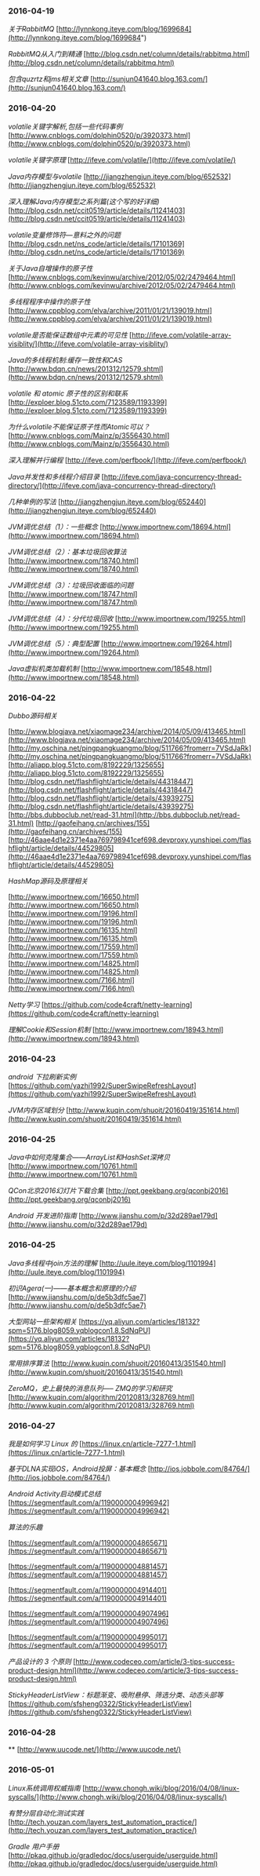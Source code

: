 ### 2016-04-19
*关于RabbitMQ*
 [http://lynnkong.iteye.com/blog/1699684](http://lynnkong.iteye.com/blog/1699684")

*RabbitMQ从入门到精通* 
[http://blog.csdn.net/column/details/rabbitmq.html](http://blog.csdn.net/column/details/rabbitmq.html)

*包含quzrtz和jms相关文章*	 [http://sunjun041640.blog.163.com/](http://sunjun041640.blog.163.com/)

### 2016-04-20
*volatile关键字解析,包括一些代码事例* 	[http://www.cnblogs.com/dolphin0520/p/3920373.html](http://www.cnblogs.com/dolphin0520/p/3920373.html)

*volatile关键字原理*	[http://ifeve.com/volatile/](http://ifeve.com/volatile/)

*Java内存模型与volatile* [http://jiangzhengjun.iteye.com/blog/652532](http://jiangzhengjun.iteye.com/blog/652532)

*深入理解Java内存模型之系列篇(这个写的好详细)* [http://blog.csdn.net/ccit0519/article/details/11241403](http://blog.csdn.net/ccit0519/article/details/11241403)

*volatile变量修饰符—意料之外的问题* [http://blog.csdn.net/ns_code/article/details/17101369](http://blog.csdn.net/ns_code/article/details/17101369)

*关于Java自增操作的原子性*  [http://www.cnblogs.com/kevinwu/archive/2012/05/02/2479464.html](http://www.cnblogs.com/kevinwu/archive/2012/05/02/2479464.html)

*多线程程序中操作的原子性*  [http://www.cppblog.com/elva/archive/2011/01/21/139019.html](http://www.cppblog.com/elva/archive/2011/01/21/139019.html)

*volatile是否能保证数组中元素的可见性* [http://ifeve.com/volatile-array-visiblity/](http://ifeve.com/volatile-array-visiblity/)

*Java的多线程机制:缓存一致性和CAS* [http://www.bdqn.cn/news/201312/12579.shtml](http://www.bdqn.cn/news/201312/12579.shtml)

*volatile 和 atomic 原子性的区别和联系* [http://exploer.blog.51cto.com/7123589/1193399](http://exploer.blog.51cto.com/7123589/1193399)

*为什么volatile不能保证原子性而Atomic可以？* [http://www.cnblogs.com/Mainz/p/3556430.html](http://www.cnblogs.com/Mainz/p/3556430.html)

*深入理解并行编程*	[http://ifeve.com/perfbook/](http://ifeve.com/perfbook/)

*Java并发性和多线程介绍目录*	[http://ifeve.com/java-concurrency-thread-directory/](http://ifeve.com/java-concurrency-thread-directory/)

*几种单例的写法* [http://jiangzhengjun.iteye.com/blog/652440](http://jiangzhengjun.iteye.com/blog/652440)

*JVM调优总结（1）：一些概念* [http://www.importnew.com/18694.html](http://www.importnew.com/18694.html)

*JVM调优总结（2）：基本垃圾回收算法*  [http://www.importnew.com/18740.html](http://www.importnew.com/18740.html)

*JVM调优总结（3）：垃圾回收面临的问题*  [http://www.importnew.com/18747.html](http://www.importnew.com/18747.html)

*JVM调优总结（4）：分代垃圾回收*  [http://www.importnew.com/19255.html](http://www.importnew.com/19255.html)

*JVM调优总结（5）：典型配置*  [http://www.importnew.com/19264.html](http://www.importnew.com/19264.html)

*Java虚拟机类加载机制*  [http://www.importnew.com/18548.html](http://www.importnew.com/18548.html)

### 2016-04-22
*Dubbo源码相关*

[http://www.blogjava.net/xiaomage234/archive/2014/05/09/413465.html](http://www.blogjava.net/xiaomage234/archive/2014/05/09/413465.html)
[http://my.oschina.net/pingpangkuangmo/blog/511766?fromerr=7VSdJaRk](http://my.oschina.net/pingpangkuangmo/blog/511766?fromerr=7VSdJaRk)
[http://aliapp.blog.51cto.com/8192229/1325655](http://aliapp.blog.51cto.com/8192229/1325655)
[http://blog.csdn.net/flashflight/article/details/44318447](http://blog.csdn.net/flashflight/article/details/44318447)
[http://blog.csdn.net/flashflight/article/details/43939275](http://blog.csdn.net/flashflight/article/details/43939275)
[http://bbs.dubboclub.net/read-31.html](http://bbs.dubboclub.net/read-31.html)
[http://gaofeihang.cn/archives/155](http://gaofeihang.cn/archives/155)
[http://46aae4d1e2371e4aa769798941cef698.devproxy.yunshipei.com/flashflight/article/details/44529805](http://46aae4d1e2371e4aa769798941cef698.devproxy.yunshipei.com/flashflight/article/details/44529805)

*HashMap源码及原理相关*

[http://www.importnew.com/16650.html](http://www.importnew.com/16650.html)
[http://www.importnew.com/19196.html](http://www.importnew.com/19196.html)
[http://www.importnew.com/16135.html](http://www.importnew.com/16135.html)
[http://www.importnew.com/17559.html](http://www.importnew.com/17559.html)
[http://www.importnew.com/14825.html](http://www.importnew.com/14825.html)
[http://www.importnew.com/7166.html](http://www.importnew.com/7166.html)

*Netty学习* [https://github.com/code4craft/netty-learning](https://github.com/code4craft/netty-learning)

*理解Cookie和Session机制* [http://www.importnew.com/18943.html](http://www.importnew.com/18943.html)
### 2016-04-23
*android 下拉刷新实例* [https://github.com/yazhi1992/SuperSwipeRefreshLayout](https://github.com/yazhi1992/SuperSwipeRefreshLayout)

*JVM内存区域划分* [http://www.kuqin.com/shuoit/20160419/351614.html](http://www.kuqin.com/shuoit/20160419/351614.html)

### 2016-04-25
*Java中如何克隆集合——ArrayList和HashSet深拷贝*		[http://www.importnew.com/10761.html](http://www.importnew.com/10761.html)

*QCon北京2016幻灯片下载合集*  [http://ppt.geekbang.org/qconbj2016](http://ppt.geekbang.org/qconbj2016)

*Android 开发进阶指南*  [http://www.jianshu.com/p/32d289ae179d](http://www.jianshu.com/p/32d289ae179d)

### 2016-04-25
*Java多线程中join方法的理解*  [http://uule.iteye.com/blog/1101994](http://uule.iteye.com/blog/1101994)

*初识Agera(一)——基本概念和原理的介绍* [http://www.jianshu.com/p/de5b3dfc5ae7](http://www.jianshu.com/p/de5b3dfc5ae7)

*大型网站一些架构相关*  [https://yq.aliyun.com/articles/18132?spm=5176.blog8059.yqblogcon1.8.SdNqPU](https://yq.aliyun.com/articles/18132?spm=5176.blog8059.yqblogcon1.8.SdNqPU)

*常用排序算法*	[http://www.kuqin.com/shuoit/20160413/351540.html](http://www.kuqin.com/shuoit/20160413/351540.html)

*ZeroMQ，史上最快的消息队列—– ZMQ的学习和研究*  [http://www.kuqin.com/algorithm/20120813/328769.html](http://www.kuqin.com/algorithm/20120813/328769.html)

### 2016-04-27
*我是如何学习 Linux 的*	[https://linux.cn/article-7277-1.html](https://linux.cn/article-7277-1.html)

*基于DLNA实现iOS，Android投屏：基本概念*	[http://ios.jobbole.com/84764/](http://ios.jobbole.com/84764/)

*Android Activity启动模式总结*	[https://segmentfault.com/a/1190000004996942](https://segmentfault.com/a/1190000004996942)

*算法的乐趣*

[https://segmentfault.com/a/1190000004865671](https://segmentfault.com/a/1190000004865671)

[https://segmentfault.com/a/1190000004881457](https://segmentfault.com/a/1190000004881457)

[https://segmentfault.com/a/1190000004914401](https://segmentfault.com/a/1190000004914401)

[https://segmentfault.com/a/1190000004907496](https://segmentfault.com/a/1190000004907496)

[https://segmentfault.com/a/1190000004995017](https://segmentfault.com/a/1190000004995017)

*产品设计的 3 个原则*	[http://www.codeceo.com/article/3-tips-success-product-design.html](http://www.codeceo.com/article/3-tips-success-product-design.html)

*StickyHeaderListView：标题渐变、吸附悬停、筛选分类、动态头部等*	[https://github.com/sfsheng0322/StickyHeaderListView](https://github.com/sfsheng0322/StickyHeaderListView)

### 2016-04-28
**  [http://www.uucode.net/](http://www.uucode.net/)

### 2016-05-01
*Linux系统调用权威指南*	[http://www.chongh.wiki/blog/2016/04/08/linux-syscalls/](http://www.chongh.wiki/blog/2016/04/08/linux-syscalls/)

*有赞分层自动化测试实践*	[http://tech.youzan.com/layers_test_automation_practice/](http://tech.youzan.com/layers_test_automation_practice/)

*Gradle 用户手册*	[http://pkaq.github.io/gradledoc/docs/userguide/userguide.html](http://pkaq.github.io/gradledoc/docs/userguide/userguide.html)